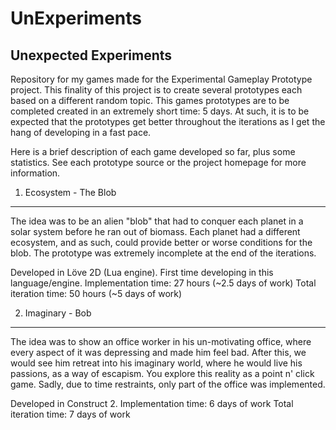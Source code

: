 UnExperiments
=============
Unexpected Experiments
----------------------

Repository for my games made for the Experimental Gameplay Prototype project.
This finality of this project is to create several prototypes each based on a
different random topic. 
This games prototypes are to be completed created in an extremely short time:
5 days. At such, it is to be expected that the prototypes get better
throughout the iterations as I get the hang of developing in a fast pace.

Here is a brief description of each game developed so far, plus some
statistics. See each prototype source or the project homepage for more
information.

01) Ecosystem - The Blob
------------------------

The idea was to be an alien "blob" that had to conquer each planet in a solar
system before he ran out of biomass. Each planet had a different ecosystem,
and as such, could provide better or worse conditions for the blob. The
prototype was extremely incomplete at the end of the iterations.

Developed in Löve 2D (Lua engine). First time developing in this
language/engine.
Implementation time: 27 hours (~2.5 days of work)
Total iteration time: 50 hours (~5 days of work)

02) Imaginary - Bob
-------------------

The idea was to show an office worker in his un-motivating office,
where every aspect of it was depressing and made him feel bad. After this, we
would see him retreat into his imaginary world, where he would live his
passions, as a way of escapism. You explore this reality as a point n' click
game. Sadly, due to time restraints, only part of the office was implemented. 

Developed in Construct 2.
Implementation time: 6 days of work
Total iteration time: 7 days of work
